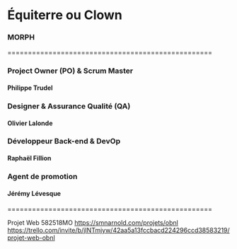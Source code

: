 # Équiterre ou Clown

### MORPH

==================================================

### **Project Owner (PO) & Scrum Master**
#### Philippe Trudel

### **Designer & Assurance Qualité (QA)**
#### Olivier Lalonde

### **Développeur Back-end & DevOp**
#### Raphaël Fillion

### **Agent de promotion**
#### Jérémy Lévesque
==================================================

Projet Web 582518MO
https://smnarnold.com/projets/obnl
https://trello.com/invite/b/jINTmjyw/42aa5a13fccbacd224296ccd38583219/projet-web-obnl
